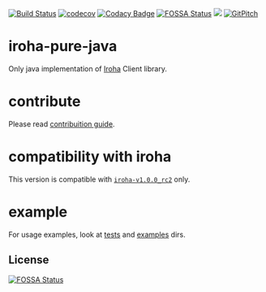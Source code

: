 [![Build Status](https://travis-ci.org/Warchant/iroha-pure-java.svg?branch=master)](https://travis-ci.org/Warchant/iroha-pure-java)
[![codecov](https://codecov.io/gh/Warchant/iroha-pure-java/branch/master/graph/badge.svg)](https://codecov.io/gh/Warchant/iroha-pure-java)
[![Codacy Badge](https://api.codacy.com/project/badge/Grade/2d39dff34bac4bce86c628163415c962)](https://www.codacy.com/app/Warchant/iroha-pure-java?utm_source=github.com&amp;utm_medium=referral&amp;utm_content=Warchant/iroha-pure-java&amp;utm_campaign=Badge_Grade)
[![FOSSA Status](https://app.fossa.io/api/projects/git%2Bgithub.com%2FWarchant%2Firoha-pure-java.svg?type=shield)](https://app.fossa.io/projects/git%2Bgithub.com%2FWarchant%2Firoha-pure-java?ref=badge_shield)
[![](https://jitpack.io/v/warchant/iroha-pure-java.svg)](https://jitpack.io/#warchant/iroha-pure-java)
[![GitPitch](https://gitpitch.com/assets/badge.svg)](https://gitpitch.com/warchant/iroha-pure-java/master) 



# iroha-pure-java

Only java implementation of [Iroha](https://github.com/hyperledger/iroha) Client library.

# contribute

Please read [contribuition guide](./CONTRIBUTING.md).

# compatibility with iroha

This version is compatible with [`iroha-v1.0.0_rc2`](https://github.com/hyperledger/iroha/releases/tag/1.0.0_rc2) only.

# example

For usage examples, look at [tests](./src/test/groovy/jp/co/soramitsu/iroha/java/) and [examples](./src/test/java/jp/co/soramitsu/iroha/java/) dirs.


## License
[![FOSSA Status](https://app.fossa.io/api/projects/git%2Bgithub.com%2FWarchant%2Firoha-pure-java.svg?type=large)](https://app.fossa.io/projects/git%2Bgithub.com%2FWarchant%2Firoha-pure-java?ref=badge_large)
